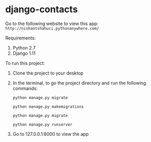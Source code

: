 # django-contacts

Go to the following website to view this app: ```http://nishantshahuci.pythonanywhere.com/```

Requirements:
1. Python 2.7
1. Django 1.11

To run this project:
1. Clone the project to your desktop
1. In the terminal, to go the project directory and run the following commands:

    ```python manage.py migrate```
    
    ```python manage.py makemigrations```
    
    ```python manage.py migrate```
    
    ```python manage.py runserver```
    
1. Go to 127.0.0.1:8000 to view the app
